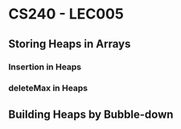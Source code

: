 # CS240 - LEC005
## Storing Heaps in Arrays
### Insertion in Heaps
### deleteMax in Heaps
## Building Heaps by Bubble-down

<!--stackedit_data:
eyJoaXN0b3J5IjpbLTc4NzMwNDQ5MSwtMTA3NDMyODU1MiwxMT
M2NDkxMDM0LDE1OTQyMjQ3NTYsLTExNTU5MjkwNTZdfQ==
-->
